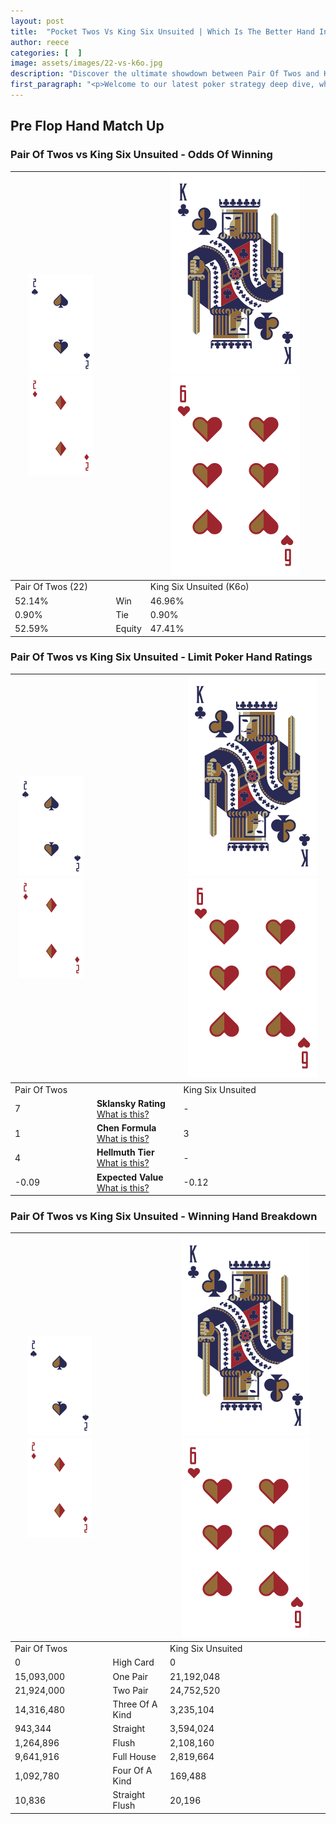 ```yaml
---
layout: post
title:  "Pocket Twos Vs King Six Unsuited | Which Is The Better Hand In Poker? A Complete Guide"
author: reece
categories: [  ]
image: assets/images/22-vs-k6o.jpg
description: "Discover the ultimate showdown between Pair Of Twos and King Six Unsuited in poker! Uncover the odds, strategies, and scenarios where one hand triumphs over the other. Get ready to up your poker game with this thrilling analysis."
first_paragraph: "<p>Welcome to our latest poker strategy deep dive, where we're pitting two distinct hands against each other in a high-stakes showdown: Pair Of Twos vs King Six Unsuited.</p><p>In the dynamic world of poker, every decision counts, and knowing which hand holds the upper hand is key to your success at the table.</p><p>In this article, we'll dissect these two hands, explore the scenarios where one dominates the other, and equip you with the knowledge to make strategic choices that can tip the odds in your favor.</p><p>Get ready to unravel the intriguing dynamics of these poker hands and elevate your game to new heights.</p>"
---
```




[comment]: # (sp0)

## Pre Flop Hand Match Up

<div class="table hand-ratings" markdown="1"> 



### Pair Of Twos vs King Six Unsuited - Odds Of Winning


    
| ![image info](assets/images/hand1/2.png) ![image info](assets/images/hand1/2o.png) |  | ![image info](assets/images/hand2/K.png) ![image info](assets/images/hand2/6o.png) |
| -------- | -------- | -------- |
| Pair Of Twos (22) |  | King Six Unsuited (K6o) |
| 52.14% | Win | 46.96% |
| 0.90% | Tie | 0.90% |
| 52.59% | Equity | 47.41% |




[comment]: # (sp1)



### Pair Of Twos vs King Six Unsuited - Limit Poker Hand Ratings


    
| ![image info](assets/images/hand1/2.png) ![image info](assets/images/hand1/2o.png) |  | ![image info](assets/images/hand2/K.png) ![image info](assets/images/hand2/6o.png) |
| -------- | -------- | -------- |
| Pair Of Twos |  | King Six Unsuited |
| 7 | **Sklansky Rating** [What is this?](/sklansky-rating-explained) | - |
| 1 | **Chen Formula** [What is this?](/chen-formula-explained) | 3 |
| 4 | **Hellmuth Tier** [What is this?](/Hellmuth-tier-explained) | - |
| -0.09 | **Expected Value** [What is this?](/expected-value-explained) | -0.12 |




[comment]: # (sp2)



### Pair Of Twos vs King Six Unsuited - Winning Hand Breakdown


    
| ![image info](assets/images/hand1/2.png) ![image info](assets/images/hand1/2o.png) |  | ![image info](assets/images/hand2/K.png) ![image info](assets/images/hand2/6o.png) |
| -------- | -------- | -------- |
| Pair Of Twos |  | King Six Unsuited |
| 0 | High Card | 0 |
| 15,093,000 | One Pair | 21,192,048 |
| 21,924,000 | Two Pair | 24,752,520 |
| 14,316,480 | Three Of A Kind | 3,235,104 |
| 943,344 | Straight | 3,594,024 |
| 1,264,896 | Flush | 2,108,160 |
| 9,641,916 | Full House | 2,819,664 |
| 1,092,780 | Four Of A Kind | 169,488 |
| 10,836 | Straight Flush | 20,196 |




[comment]: # (sp3)



</div>

[comment]: # (sp4)



[comment]: # (sp5)

